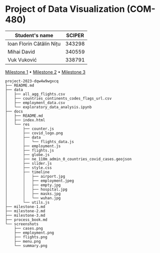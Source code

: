 # Project of Data Visualization (COM-480)

| Student's name           | SCIPER |
| ------------------------ | ------ |
| Ioan Florin Cătălin Nițu | 343298 |
| Mihai David              | 340559 |
| Vuk Vuković              | 338791 |

[Milestone 1](milestone-1.md) • [Milestone 2](milestone-2.md) • [Milestone 3](milestone-3.md)

```
project-2023-dqw4w9wgxcq
├── README.md
├── data
│   ├── all_agg_flights.csv
│   ├── countries_continents_codes_flags_url.csv
│   ├── employment_data.csv
│   └── exploratory_data_analysis.ipynb
├── docs
│   ├── README.md
│   ├── index.html
│   └── res
│       ├── counter.js
│       ├── covid_logo.png
│       ├── data
│       │   └── flights_data.js
│       ├── employment.js
│       ├── flights.js
│       ├── globe.js
│       ├── ne_110m_admin_0_countries_covid_cases.geojson
│       ├── slider.js
│       ├── style.css
│       ├── timeline
│       │   ├── airport.jpg
│       │   ├── employment.jpeg
│       │   ├── empty.jpg
│       │   ├── hospital.jpg
│       │   ├── masks.jpg
│       │   └── wuhan.jpg
│       └── utils.js
├── milestone-1.md
├── milestone-2.md
├── milestone-3.md
├── process_book.md
└── screenshots
    ├── cases.png
    ├── employment.png
    ├── flights.png
    ├── menu.png
    └── summary.png
```
